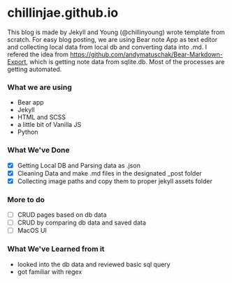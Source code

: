 # chillinjae.github.io

This blog is made by Jekyll and Young (@chillinyoung) wrote template from scratch. For easy blog posting, we are using Bear note App as text editor and collecting local data from local db and converting data into .md. I refered the idea from https://github.com/andymatuschak/Bear-Markdown-Export, which is getting note data from sqlite.db. Most of the processes are getting automated.

### What we are using
- Bear app
- Jekyll
- HTML and SCSS
- a little bit of Vanilla JS
- Python

### What We've Done
- [x] Getting Local DB and Parsing data as .json
- [x] Cleaning Data and make .md files in the designated _post folder
- [x] Collecting image paths and copy them to proper jekyll assets folder

### More to do
- [ ] CRUD pages based on db data
- [ ] CRUD by comparing db data and saved data
- [ ] MacOS UI

### What We've Learned from it
- looked into the db data and reviewed basic sql query
- got familiar with regex
